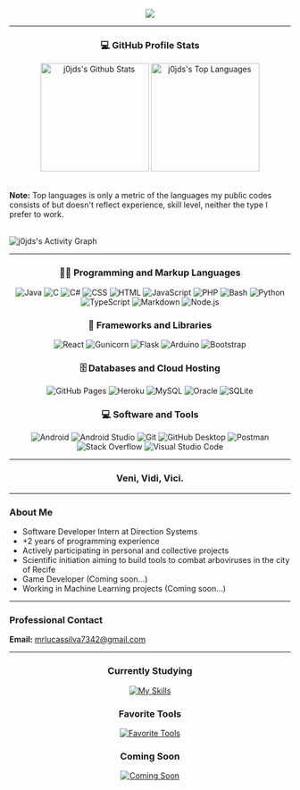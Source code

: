<p align="center"><img src="https://readme-typing-svg.demolab.com?font=Moderustic&weight=500&size=25&pause=1000&color=5CB3FF&center=true&vCenter=true&width=435&separator=%3C&lines=Full+Stack+Developer%3C%2B2+Years++of+Coding+Experience%3CAlways+Learning%3C;)"/></p>

<hr>

<h3 align="center">💻 GitHub Profile Stats</h3>

<div align="center"> 
 <img alt="j0jds's Github Stats" src="https://github-readme-stats.vercel.app/api?username=j0jds&theme=github_dark&show_icons=true" height="194 px"/>
 <img alt="j0jds's Top Languages" src="https://github-readme-stats.vercel.app/api/top-langs/?username=j0jds&layout=compact&theme=github_dark" height="194 px"/>  
</div>

<br>

  <b>Note:</b> Top languages ​​is only a metric of the languages ​​my public codes consists of but doesn't reflect experience, skill level, neither the type I prefer to work.

<br>

  <img alt="j0jds's Activity Graph" src="https://github-readme-activity-graph.vercel.app/graph?username=j0jds&theme=github-dark" align="center"/>

<br>

  <hr>
  
  <h3 align="center">👨‍💻 Programming and Markup Languages</h3>
  
  <div align="center">
    <img alt="Java" src="https://custom-icon-badges.demolab.com/badge/Java-007396.svg?logo=java&logoColor=white">
    <img alt="C" src="https://custom-icon-badges.demolab.com/badge/C-03599C.svg?logo=c-in-hexagon&logoColor=white">
    <img alt="C#" src="https://custom-icon-badges.demolab.com/badge/C%23-68217A.svg?logo=cs2&logoColor=white">
    <img alt="CSS" src="https://img.shields.io/badge/CSS-1572B6.svg?logo=css3&logoColor=white">
    <img alt="HTML" src="https://img.shields.io/badge/HTML-E34F26.svg?logo=html5&logoColor=white">
    <img alt="JavaScript" src="https://img.shields.io/badge/JavaScript-F7DF1E.svg?logo=javascript&logoColor=black">
    <img alt="PHP" src="https://img.shields.io/badge/PHP-777BB4.svg?logo=php&logoColor=white">
    <img alt="Bash" src="https://img.shields.io/badge/Bash-121011.svg?logo=gnu-bash&logoColor=white">
    <img alt="Python" src="https://img.shields.io/badge/Python-14354C.svg?logo=python&logoColor=white">
    <img alt="TypeScript" src="https://img.shields.io/badge/TypeScript-007ACC.svg?logo=typescript&logoColor=white">
    <img alt="Markdown" src="https://img.shields.io/badge/Markdown-000000.svg?logo=markdown&logoColor=white">
    <img alt="Node.js" src="https://img.shields.io/badge/Node.js-43853D.svg?logo=node.js&logoColor=white">
  </div>
  
  <h3 align="center">🧰 Frameworks and Libraries</h3>
  
  <div align="center">
    <img alt="React" src="https://img.shields.io/badge/React-20232a.svg?logo=react&logoColor=%2361DAFB">
    <img alt="Gunicorn" src="https://img.shields.io/badge/-Gunicorn-499848.svg?logo=gunicorn&logoColor=white">
    <img alt="Flask" src="https://img.shields.io/badge/Flask-000000.svg?logo=flask&logoColor=white">
    <img alt="Arduino" src="https://img.shields.io/badge/-Arduino-00979D?logo=Arduino&logoColor=white">
    <img alt="Bootstrap" src="https://img.shields.io/badge/Bootstrap-7952B3.svg?logo=bootstrap&logoColor=white">
  </div>
  
  <h3 align="center">🗄️ Databases and Cloud Hosting</h3>
  
  <div align="center">
      <img alt="GitHub Pages" src="https://img.shields.io/badge/GitHub%20Pages-327FC7.svg?logo=github&logoColor=black">
      <img alt="Heroku" src="https://img.shields.io/badge/Heroku-430098.svg?logo=heroku&logoColor=white">
      <img alt="MySQL" src="https://img.shields.io/badge/MySQL-00f.svg?logo=mysql&logoColor=white">
      <img alt="Oracle" src ="https://img.shields.io/badge/Oracle-F00000.svg?logo=oracle&logoColor=white">
      <img alt="SQLite" src ="https://img.shields.io/badge/SQLite-07405e.svg?logo=sqlite&logoColor=white">
  </div>
  
  <h3 align="center">💻 Software and Tools</h3>
  
  <div align="center">
     <img alt="Android" src="https://img.shields.io/badge/Android-3DDC84?logo=android&logoColor=white">
     <img alt="Android Studio" src="https://img.shields.io/badge/Android%20Studio-008678.svg?logo=android-studio&logoColor=white">
     <img alt="Git" src="https://img.shields.io/badge/Git-F05033.svg?logo=git&logoColor=white">
     <img alt="GitHub Desktop" src="https://img.shields.io/badge/GitHub%20Desktop-8034A9.svg?logo=github&logoColor=white">
     <img alt="Postman" src="https://img.shields.io/badge/Postman-FF6C37?logo=postman&logoColor=white">
     <img alt="Stack Overflow" src="https://img.shields.io/badge/-Stack%20Overflow-FE7A16?logo=stack-overflow&logoColor=white">
     <img alt="Visual Studio Code" src="https://img.shields.io/badge/Visual%20Studio%20Code-0078d7.svg?logo=visual-studio-code&logoColor=white">
  </div>
  
<!--  
<hr>

<p align="center"><img alt="j0jds's Streak Stats" src="https://streak-stats.demolab.com?user=j0jds&theme=github-dark-blue" alt="GitHub Streak"></p> 
-->

<hr> 

<h3 align="center">Veni, Vidi, Vici.</h3>

<hr>
  
<h3><b>About Me</b></h3>
<ul>
  <li>Software Developer Intern at Direction Systems</li>
  <li>+2 years of programming experience</li>
  <li>Actively participating in personal and collective projects</li>
  <li>Scientific initiation aiming to build tools to combat arboviruses in the city of Recife</li>
  <li>Game Developer (Coming soon...)</li>
  <li>Working in Machine Learning projects (Coming soon...)</li>
</ul>  

<hr>

<h3><b>Professional Contact</b></h3>

<b>Email:</b> [mrlucassilva7342@gmail.com](mailto:mrlucassilva7342@gmail.com)

<hr>

<div align="center"> 
<h3><b>Currently Studying</b></h3>

[![My Skills](https://skillicons.dev/icons?i=angular,scss,ts,vue,bootstrap,arduino,php,laravel)](https://skillicons.dev)

<h3><b>Favorite Tools</b></h3>

[![Favorite Tools](https://skillicons.dev/icons?i=java,kotlin,sqlite,js,bash,python,html,css)](https://skillicons.dev)

<h3><b>Coming Soon</b></h3>

[![Coming Soon](https://skillicons.dev/icons?i=dotnet,cs,spring,ruby,rails,react,mongodb,mysql)](https://skillicons.dev)
</div>
